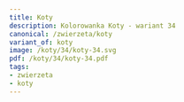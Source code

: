 ```yaml
---
title: Koty
description: Kolorowanka Koty - wariant 34
canonical: /zwierzeta/koty
variant_of: koty
image: /koty/34/koty-34.svg
pdf: /koty/34/koty-34.pdf
tags:
- zwierzeta
- koty
---
```

